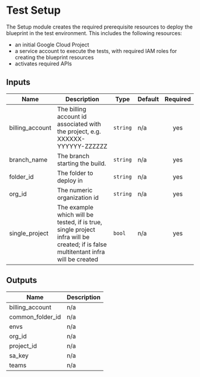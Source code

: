 # Test Setup

The Setup module creates the required prerequisite resources to deploy the blueprint in the test environment. This includes the following resources:
- an initial Google Cloud Project
- a service account to execute the tests, with required IAM roles for creating the blueprint resources
- activates required APIs

<!-- BEGINNING OF PRE-COMMIT-TERRAFORM DOCS HOOK -->
## Inputs

| Name | Description | Type | Default | Required |
|------|-------------|------|---------|:--------:|
| billing\_account | The billing account id associated with the project, e.g. XXXXXX-YYYYYY-ZZZZZZ | `string` | n/a | yes |
| branch\_name | The branch starting the build. | `string` | n/a | yes |
| folder\_id | The folder to deploy in | `string` | n/a | yes |
| org\_id | The numeric organization id | `string` | n/a | yes |
| single\_project | The example which will be tested, if is true, single project infra will be created; if is false multitentant infra will be created | `bool` | n/a | yes |

## Outputs

| Name | Description |
|------|-------------|
| billing\_account | n/a |
| common\_folder\_id | n/a |
| envs | n/a |
| org\_id | n/a |
| project\_id | n/a |
| sa\_key | n/a |
| teams | n/a |

<!-- END OF PRE-COMMIT-TERRAFORM DOCS HOOK -->
